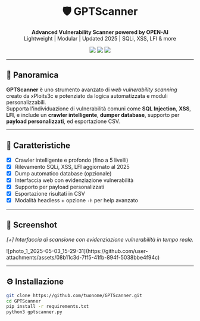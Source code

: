 <h1 align="center">🛡️ GPTScanner</h1>
<p align="center">
  <strong>Advanced Vulnerability Scanner powered by OPEN-AI</strong><br>
  Lightweight | Modular | Updated 2025 | SQLi, XSS, LFI & more
</p>

<p align="center">
  <img src="https://img.shields.io/badge/status-active-success?style=flat-square" />
  <img src="https://img.shields.io/github/license/xPloits3c/GPTScanner?style=flat-square" />
  <img src="https://img.shields.io/github/stars/xPloits3c/GPTScanner?style=social" />
</p>

---

## 🚀 Panoramica

**GPTScanner** è uno strumento avanzato di *web vulnerability scanning* creato da xPloits3c e potenziato da logica automatizzata e moduli personalizzabili.  
Supporta l'individuazione di vulnerabilità comuni come **SQL Injection**, **XSS**, **LFI**, e include un **crawler intelligente**, **dumper database**, supporto per **payload personalizzati**, ed esportazione CSV.

---

## 🧰 Caratteristiche

- [x] Crawler intelligente e profondo (fino a 5 livelli)
- [x] Rilevamento SQLi, XSS, LFI aggiornato al 2025
- [x] Dump automatico database (opzionale)
- [x] Interfaccia web con evidenziazione vulnerabilità
- [x] Supporto per payload personalizzati
- [x] Esportazione risultati in CSV
- [x] Modalità headless + opzione `-h` per help avanzato

---

## 📸 Screenshot

<p align="center">
  <em>[+] Interfaccia di scansione con evidenziazione vulnerabilità in tempo reale.</em>
</p>
![photo_1_2025-05-03_15-29-31](https://github.com/user-attachments/assets/08b11c3d-7ff5-41fb-894f-5038bbe4f94c)
</p>

---

## ⚙️ Installazione

```bash
git clone https://github.com/tuonome/GPTScanner.git
cd GPTScanner
pip install -r requirements.txt
python3 gptscanner.py

